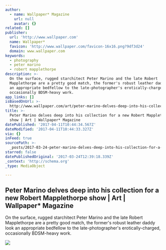 ```yaml
---
author:
  - name: Wallpaper* Magazine
    url: null
    avatar: {}
related: []
publisher:
  url: 'http://www.wallpaper.com'
  name: Wallpaper*
  favicon: 'http://www.wallpaper.com/favicon-16x16.png?9df3d24'
  domain: www.wallpaper.com
keywords:
  - photography
  - peter marino
  - robert mapplethorpe
description: >-
  On the surface, rugged starchitect Peter Marino and the late Robert
  Mapplethorpe are a pretty good match, the former's robust leather daddy look
  an appropriate bedfellow to the late-photographer's erotically-charged,
  occasionally BDSM-heavy work.
app_links: []
isBasedOnUrl: >-
  http://www.wallpaper.com/art/peter-marino-delves-deep-into-his-collection-for-a-new-robert-mapplethorpe-show-tokyo
title: >-
  Peter Marino delves deep into his collection for a new Robert Mapplethorpe
  show | Art | Wallpaper* Magazine
datePublished: '2017-04-11T10:44:34.567Z'
dateModified: '2017-04-11T10:44:33.327Z'
via: {}
inFeed: true
sourcePath: >-
  _posts/2017-03-24-peter-marino-delves-deep-into-his-collection-for-a-new-rober.md
starred: false
datePublishedOriginal: '2017-03-24T12:39:18.339Z'
_context: 'http://schema.org'
_type: MediaObject

---
```

<article style=""><h1>Peter Marino delves deep into his collection for a new Robert Mapplethorpe show | Art | Wallpaper* Magazine</h1><p>On the surface, rugged starchitect Peter Marino and the late Robert Mapplethorpe are a pretty good match, the former's robust leather daddy look an appropriate bedfellow to the late-photographer's erotically-charged, occasionally BDSM-heavy work.</p><img src="https://cdn.wallpaper.com/main/2017/03/robert-mapplethorpe-peter-marino-p.jpg" /></article>